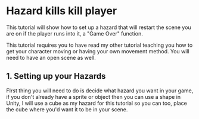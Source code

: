# Hazard kills kill player

This tutorial will show how to set up a hazard that will restart the scene you are on if the player runs into it, a "Game Over" function.

This tutorial requires you to have read my other tutorial teaching you how to get your character moving or having your own movement method. You will need to have an open scene as well.

## 1. Setting up your Hazards

FIrst thing you will need to do is decide what hazard you want in your game, if you don't already have a sprite or object then you can use a shape in Unity, I will use a cube as my hazard for this tutorial so you can too, place the cube where you'd want it to be in your scene.

